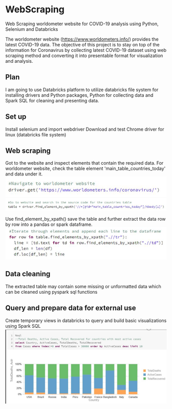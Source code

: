 # WebScraping
Web Scraping worldometer website for COVID-19 analysis using Python, Selenium and Databricks

The worldometer website (https://www.worldometers.info/) provides the latest COVID-19 data.
The objective of this project is to stay on top of the information for Coronavirus by collecting latest COVID-19 dataset using web scraping method and converting it into presentable format for visualization and analysis.

## Plan
I am going to use Databricks platform to utilize databricks file system for installing drivers and Python packages, Python for collecting data and Spark SQL for cleaning and presenting data.

## Set up
Install selenium and import webdriver
Download and test Chrome driver for linux (databricks file system)

## Web scraping
Got to the website and inspect elements that contain the required data. For worldometer website, check the table element 'main_table_countries_today' and data under it.
![alt text](https://github.com/AkshayGavandi/WebScraping/blob/master/Images/SnippetNavigateToWebsite.JPG)
![alt text](https://github.com/AkshayGavandi/WebScraping/blob/master/Images/SnippetMainTable.JPG)

Use find_element_by_xpath() save the table and further extract the data row by row into a pandas or spark dataframe.
![alt text](https://github.com/AkshayGavandi/WebScraping/blob/master/Images/SnippetIterateThroughTable.JPG)

## Data cleaning
The extracted table may contain some missing or unformatted data which can be cleaned using pyspark sql functions

## Query and prepare data for external use
Create temporary views in databricks to query and build basic visualizations using Spark SQL
![alt text](https://github.com/AkshayGavandi/WebScraping/blob/master/Images/SnippetSQLQuery.JPG)
